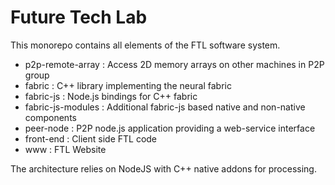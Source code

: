 # Future Tech Lab

This monorepo contains all elements of the FTL software system.

* p2p-remote-array : Access 2D memory arrays on other machines in P2P group
* fabric : C++ library implementing the neural fabric
* fabric-js : Node.js bindings for C++ fabric
* fabric-js-modules : Additional fabric-js based native and non-native components
* peer-node : P2P node.js application providing a web-service interface
* front-end : Client side FTL code
* www : FTL Website

The architecture relies on NodeJS with C++ native addons for processing.
